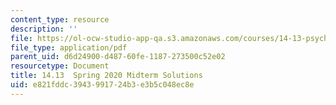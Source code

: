 ```yaml
---
content_type: resource
description: ''
file: https://ol-ocw-studio-app-qa.s3.amazonaws.com/courses/14-13-psychology-and-economics-spring-2020/e821fddc3943991724b3e3b5c048ec8e_MIT14-13s20_midterm_sol.pdf
file_type: application/pdf
parent_uid: d6d24900-d487-60fe-1187-273500c52e02
resourcetype: Document
title: 14.13  Spring 2020 Midterm Solutions
uid: e821fddc-3943-9917-24b3-e3b5c048ec8e
---
```

